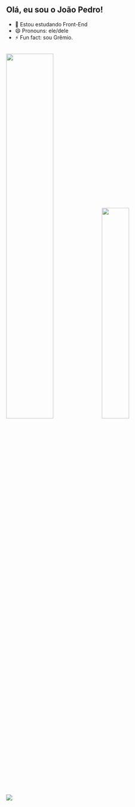 ## Olá, eu sou o João Pedro!

- 🌱 Estou estudando Front-End
- 😄 Pronouns: ele/dele
- ⚡ Fun fact: sou Grêmio.
##
<div>
  <img width="50%" src="https://github-readme-stats.vercel.app/api?username=40jope&show_icons=true&theme=tokyonight">
  <img width="38%" src="https://github-readme-stats.vercel.app/api/top-langs/?username=anuraghazra&layout=compact&theme=tokyonight">
</div>


##
<div>
  <a href="https://www.linkedin.com/in/joão-pedro-de-oliveira-nunes-0b5276195/" target="_blank"><img src="https://img.shields.io/badge/LinkedIn-0077B5?style=for-the-badge&logo=linkedin&logoColor=white" target="_blank"></a>
</div>

